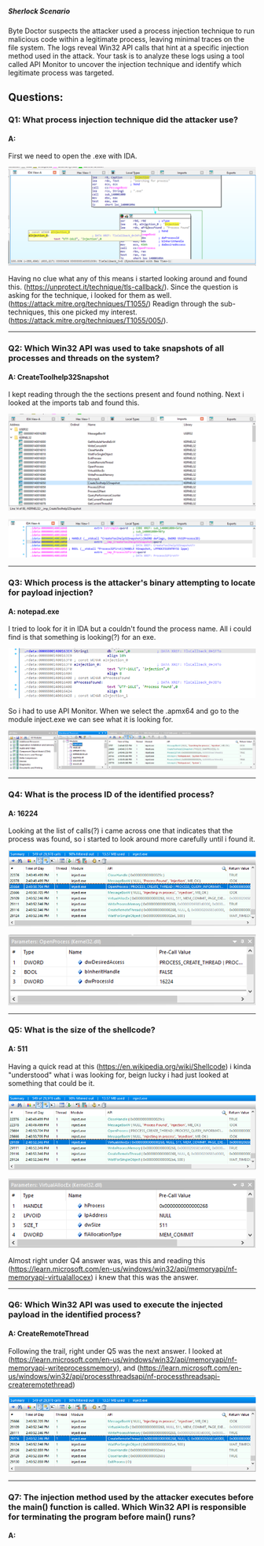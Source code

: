 
##### Sherlock Scenario

Byte Doctor suspects the attacker used a process injection technique to run malicious code within a legitimate process, leaving minimal traces on the file system. The logs reveal Win32 API calls that hint at a specific injection method used in the attack. Your task is to analyze these logs using a tool called API Monitor to uncover the injection technique and identify which legitimate process was targeted.


## Questions: 

### Q1: What process injection technique did the attacker use?

#### A: 

First we need to open the .exe with IDA.

![](../../Img/Pasted%20image%2020251009145856.png)

Having no clue what any of this means i started looking around and found this. (https://unprotect.it/technique/tls-callback/).
Since the question is asking for the technique, i looked for them as well. (https://attack.mitre.org/techniques/T1055/)
Readign through the sub-techniques, this one picked my interest. (https://attack.mitre.org/techniques/T1055/005/).

___

### Q2: Which Win32 API was used to take snapshots of all processes and threads on the system?

#### A: CreateToolhelp32Snapshot

I kept reading through the the sections present and found nothing. Next i looked at the imports tab and found this.

![](../../Img/Pasted%20image%2020251009150412.png)

![](../../Img/Pasted%20image%2020251009150437.png)

___

### Q3: Which process is the attacker's binary attempting to locate for payload injection?

#### A: notepad.exe

I tried to look for it in IDA but a couldn't found the process name.
All i could find is that something is looking(?) for an exe.

![](../../Img/Pasted%20image%2020251009152306.png)

So i had to use API Monitor.
When we select the .apmx64 and go to the module inject.exe we can see what it is looking for.

![](../../Img/Pasted%20image%2020251009162137.png)

___

### Q4: What is the process ID of the identified process?

#### A: 16224

Looking at the list of calls(?) i came across one that indicates that the process was found, so i started to look around more carefully until i found it.

![](../../Img/Pasted%20image%2020251009162441.png)

![](../../Img/Pasted%20image%2020251009162555.png)

___

### Q5: What is the size of the shellcode?

#### A: 511

Having a quick read at this (https://en.wikipedia.org/wiki/Shellcode) i kinda "understood" what i was looking for, beign lucky i had just looked at something that could be it.

![](../../Img/Pasted%20image%2020251009162953.png)

![](../../Img/Pasted%20image%2020251009163126.png)

Almost right under Q4 answer was, was this and reading this (https://learn.microsoft.com/en-us/windows/win32/api/memoryapi/nf-memoryapi-virtualallocex) i knew that this was the answer.

___

### Q6: Which Win32 API was used to execute the injected payload in the identified process?

#### A: CreateRemoteThread

Following the trail, right under Q5 was the next answer.
I looked at (https://learn.microsoft.com/en-us/windows/win32/api/memoryapi/nf-memoryapi-writeprocessmemory), and (https://learn.microsoft.com/en-us/windows/win32/api/processthreadsapi/nf-processthreadsapi-createremotethread)

![](../../Img/Pasted%20image%2020251009163630.png)

___

### Q7: The injection method used by the attacker executes before the main() function is called. Which Win32 API is responsible for terminating the program before main() runs?

#### A: 